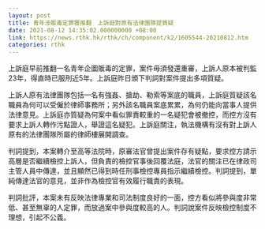 ```yaml
---
layout: post
title: 青年涉販毒定罪獲推翻　上訴庭對原有法律團隊提質疑
date: 2021-08-12 14:35:02.000000000 +08:00
link: https://news.rthk.hk/rthk/ch/component/k2/1605544-20210812.htm
categories: rthk
---
```


上訴庭早前推翻一名青年企圖販毒的定罪，案件毋須發還重審，上訴人原本被判監23年，得直時已服刑近5年。上訴庭昨日頒下判詞對案件提出多項質疑。

上訴人原有法律團隊包括一名有強姦、搶劫、勒索等案底的職員，上訴庭質疑該名職員為何可以受僱於律師事務所；另外該名職員案底累累，為何仍能向當事人提供法律意見。上訴庭亦質疑為何案中看似罪責較重的一名疑犯會被撤控，而控方沒有要求上訴人轉作污點證人，舉證這名疑犯。上訴庭關注，執法機構有沒有對上訴人原有的法律團隊所屬的律師樓展開調查。

判詞提到，本案轉介至高等法院時，原審法官曾提出案件存有疑點，要求控方請示高層是否繼續檢控上訴人，但負責的檢控官事後回覆法庭，法官的關注已在律政司主管人員中傳達，並且顯然已得到時任刑事檢控專員指示繼續檢控。判詞提到，單純傳達法官的意見，並非作為檢控官有效履行職責的表現。

判詞批評，本案未有反映法律專業和司法制度良好的一面，控方看似將參與度非常低、甚至無辜的人定罪，而放過案中參與度較高的人。判詞說案件反映檢控制度不理想，引起不公義。

